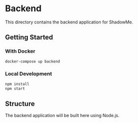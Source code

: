 # Backend

This directory contains the backend application for ShadowMe.

## Getting Started

### With Docker
```bash
docker-compose up backend
```

### Local Development
```bash
npm install
npm start
```

## Structure

The backend application will be built here using Node.js.
